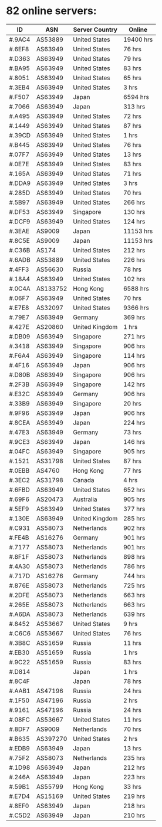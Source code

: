 # 82 online servers:

| ID | ASN | Server Country | Online |
| ------ | ------ | ------ | ------ |
| #.9AC4 | AS53889 | United States | 19400 hrs |
| #.6EF8 | AS63949 | United States | 76 hrs |
| #.D363 | AS63949 | United States | 79 hrs |
| #.BA95 | AS63949 | United States | 83 hrs |
| #.8051 | AS63949 | United States | 65 hrs |
| #.3EB4 | AS63949 | United States | 3 hrs |
| #.F507 | AS63949 | Japan | 6594 hrs |
| #.7066 | AS63949 | Japan | 313 hrs |
| #.A495 | AS63949 | United States | 72 hrs |
| #.1449 | AS63949 | United States | 87 hrs |
| #.39CD | AS63949 | United States | 1 hrs |
| #.B445 | AS63949 | United States | 76 hrs |
| #.07F7 | AS63949 | United States | 13 hrs |
| #.0E7E | AS63949 | United States | 83 hrs |
| #.165A | AS63949 | United States | 71 hrs |
| #.DDA9 | AS63949 | United States | 3 hrs |
| #.285D | AS63949 | United States | 70 hrs |
| #.5B97 | AS63949 | United States | 266 hrs |
| #.DF53 | AS63949 | Singapore | 130 hrs |
| #.DCF9 | AS63949 | United States | 124 hrs |
| #.3EAE | AS9009 | Japan | 11153 hrs |
| #.8C5E | AS9009 | Japan | 11153 hrs |
| #.C36B | AS174 | United States | 212 hrs |
| #.6ADB | AS53889 | United States | 226 hrs |
| #.4FF3 | AS56630 | Russia | 78 hrs |
| #.18A4 | AS63949 | United States | 102 hrs |
| #.0C4A | AS133752 | Hong Kong | 6588 hrs |
| #.06F7 | AS63949 | United States | 70 hrs |
| #.E7E8 | AS32097 | United States | 9366 hrs |
| #.79E7 | AS63949 | Germany | 369 hrs |
| #.427E | AS20860 | United Kingdom | 1 hrs |
| #.DB09 | AS63949 | Singapore | 271 hrs |
| #.3418 | AS63949 | Singapore | 906 hrs |
| #.F6A4 | AS63949 | Singapore | 114 hrs |
| #.4F16 | AS63949 | Japan | 906 hrs |
| #.D80B | AS63949 | Singapore | 906 hrs |
| #.2F3B | AS63949 | Singapore | 142 hrs |
| #.E32C | AS63949 | Germany | 906 hrs |
| #.33B9 | AS63949 | Singapore | 20 hrs |
| #.9F96 | AS63949 | Japan | 906 hrs |
| #.8CEA | AS63949 | Japan | 224 hrs |
| #.47E3 | AS63949 | Germany | 73 hrs |
| #.9CE3 | AS63949 | Japan | 146 hrs |
| #.04FC | AS63949 | Singapore | 905 hrs |
| #.1521 | AS31798 | United States | 87 hrs |
| #.0EBB | AS4760 | Hong Kong | 77 hrs |
| #.3EC2 | AS31798 | Canada | 4 hrs |
| #.6FBD | AS63949 | United States | 652 hrs |
| #.69F6 | AS20473 | Australia | 905 hrs |
| #.5EF9 | AS63949 | United States | 377 hrs |
| #.130E | AS63949 | United Kingdom | 285 hrs |
| #.C931 | AS58073 | Netherlands | 902 hrs |
| #.FE4B | AS16276 | Germany | 901 hrs |
| #.7177 | AS58073 | Netherlands | 901 hrs |
| #.8F1F | AS58073 | Netherlands | 898 hrs |
| #.4A30 | AS58073 | Netherlands | 786 hrs |
| #.717D | AS16276 | Germany | 744 hrs |
| #.876E | AS58073 | Netherlands | 725 hrs |
| #.2DFE | AS58073 | Netherlands | 663 hrs |
| #.265E | AS58073 | Netherlands | 663 hrs |
| #.A6DA | AS58073 | Netherlands | 639 hrs |
| #.8452 | AS53667 | United States | 9 hrs |
| #.C6C6 | AS53667 | United States | 76 hrs |
| #.3B8C | AS51659 | Russia | 11 hrs |
| #.EB30 | AS51659 | Russia | 1 hrs |
| #.9C22 | AS51659 | Russia | 83 hrs |
| #.D814 |  | Japan | 1 hrs |
| #.8C4F |  | Japan | 78 hrs |
| #.AAB1 | AS47196 | Russia | 24 hrs |
| #.1F50 | AS47196 | Russia | 2 hrs |
| #.9161 | AS47196 | Russia | 24 hrs |
| #.08FC | AS53667 | United States | 11 hrs |
| #.8DF7 | AS9009 | Netherlands | 70 hrs |
| #.B635 | AS397270 | United States | 2 hrs |
| #.EDB9 | AS63949 | Japan | 13 hrs |
| #.75F2 | AS58073 | Netherlands | 235 hrs |
| #.1D98 | AS63949 | Japan | 212 hrs |
| #.246A | AS63949 | Japan | 223 hrs |
| #.59B1 | AS55799 | Hong Kong | 33 hrs |
| #.E7D4 | AS15169 | United States | 219 hrs |
| #.8EF0 | AS63949 | Japan | 218 hrs |
| #.C5D2 | AS63949 | Japan | 210 hrs |

